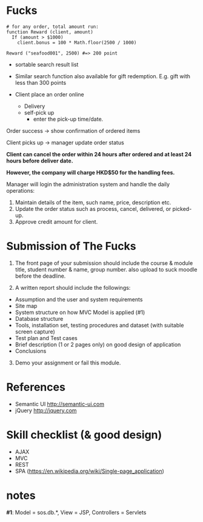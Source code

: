 # Fucks

```
# for any order, total amount run:
function Reward (client, amount)
  If (amount > $1000)
    client.bonus = 100 * Math.floor(2500 / 1000)
  
Reward ("seafood001", 2500) #=> 200 point
```

- sortable search result list
- Similar search function also available for gift redemption. E.g. gift with less than 300 points

- Client place an order online
  - Delivery
  - self-pick up
    - enter the pick-up time/date.

Order success -> show confirmation of ordered items

Client picks up -> manager update order status

**Client can cancel the order within 24 hours after ordered and at least 24 hours before deliver date.**

**However, the company will charge HKD$50 for the handling fees.**

Manager will login the administration system and handle the daily operations:

1. Maintain details of the item, such name, price, description etc.
2. Update the order status such as process, cancel, delivered, or picked-up.
4. Approve credit amount for client.

# Submission of The Fucks
1. The front page of your submission should include the course & module title, student number & name, group number. also upload to suck moodle before the deadline.

2. A written report should include the followings:

  - Assumption and the user and system requirements
  - Site map
  - System structure on how MVC Model is applied (#1)
  - Database structure
  - Tools, installation set, testing procedures and dataset (with suitable screen capture)
  - Test plan and Test cases
  - Brief description (1 or 2 pages only) on good design of application
  - Conclusions

3. Demo your assignment or fail this module.

# References

- Semantic UI  http://semantic-ui.com
- jQuery  http://jquery.com

# Skill checklist (& good design)

- AJAX
- MVC
- REST
- SPA (https://en.wikipedia.org/wiki/Single-page_application)

# notes

**#1**: Model = sos.db.*, View = JSP, Controllers = Servlets
